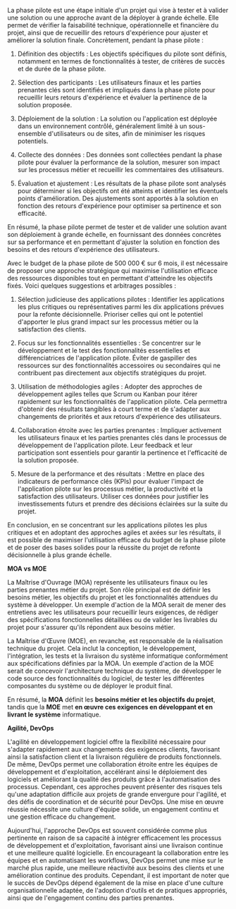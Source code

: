 
La phase pilote est une étape initiale d'un projet qui vise à tester et à valider une solution ou une approche avant de la déployer à grande échelle. Elle permet de vérifier la faisabilité technique, opérationnelle et financière du projet, ainsi que de recueillir des retours d'expérience pour ajuster et améliorer la solution finale. Concrètement, pendant la phase pilote :

1. Définition des objectifs : Les objectifs spécifiques du pilote sont définis, notamment en termes de fonctionnalités à tester, de critères de succès et de durée de la phase pilote.
    
2. Sélection des participants : Les utilisateurs finaux et les parties prenantes clés sont identifiés et impliqués dans la phase pilote pour recueillir leurs retours d'expérience et évaluer la pertinence de la solution proposée.
    
3. Déploiement de la solution : La solution ou l'application est déployée dans un environnement contrôlé, généralement limité à un sous-ensemble d'utilisateurs ou de sites, afin de minimiser les risques potentiels.
    
4. Collecte des données : Des données sont collectées pendant la phase pilote pour évaluer la performance de la solution, mesurer son impact sur les processus métier et recueillir les commentaires des utilisateurs.
    
5. Évaluation et ajustement : Les résultats de la phase pilote sont analysés pour déterminer si les objectifs ont été atteints et identifier les éventuels points d'amélioration. Des ajustements sont apportés à la solution en fonction des retours d'expérience pour optimiser sa pertinence et son efficacité.
    

En résumé, la phase pilote permet de tester et de valider une solution avant son déploiement à grande échelle, en fournissant des données concrètes sur sa performance et en permettant d'ajuster la solution en fonction des besoins et des retours d'expérience des utilisateurs.

Avec le budget de la phase pilote de 500 000 € sur 6 mois, il est nécessaire de proposer une approche stratégique qui maximise l'utilisation efficace des ressources disponibles tout en permettant d'atteindre les objectifs fixés. Voici quelques suggestions et arbitrages possibles :

1. Sélection judicieuse des applications pilotes : Identifier les applications les plus critiques ou représentatives parmi les dix applications prévues pour la refonte décisionnelle. Prioriser celles qui ont le potentiel d'apporter le plus grand impact sur les processus métier ou la satisfaction des clients.
    
2. Focus sur les fonctionnalités essentielles : Se concentrer sur le développement et le test des fonctionnalités essentielles et différenciatrices de l'application pilote. Éviter de gaspiller des ressources sur des fonctionnalités accessoires ou secondaires qui ne contribuent pas directement aux objectifs stratégiques du projet.
    
3. Utilisation de méthodologies agiles : Adopter des approches de développement agiles telles que Scrum ou Kanban pour itérer rapidement sur les fonctionnalités de l'application pilote. Cela permettra d'obtenir des résultats tangibles à court terme et de s'adapter aux changements de priorités et aux retours d'expérience des utilisateurs.
    
4. Collaboration étroite avec les parties prenantes : Impliquer activement les utilisateurs finaux et les parties prenantes clés dans le processus de développement de l'application pilote. Leur feedback et leur participation sont essentiels pour garantir la pertinence et l'efficacité de la solution proposée.
    
5. Mesure de la performance et des résultats : Mettre en place des indicateurs de performance clés (KPIs) pour évaluer l'impact de l'application pilote sur les processus métier, la productivité et la satisfaction des utilisateurs. Utiliser ces données pour justifier les investissements futurs et prendre des décisions éclairées sur la suite du projet.
    

En conclusion, en se concentrant sur les applications pilotes les plus critiques et en adoptant des approches agiles et axées sur les résultats, il est possible de maximiser l'utilisation efficace du budget de la phase pilote et de poser des bases solides pour la réussite du projet de refonte décisionnelle à plus grande échelle.

**MOA vs MOE**

La Maîtrise d'Ouvrage (MOA) représente les utilisateurs finaux ou les parties prenantes métier du projet. Son rôle principal est de définir les besoins métier, les objectifs du projet et les fonctionnalités attendues du système à développer. Un exemple d'action de la MOA serait de mener des entretiens avec les utilisateurs pour recueillir leurs exigences, de rédiger des spécifications fonctionnelles détaillées ou de valider les livrables du projet pour s'assurer qu'ils répondent aux besoins métier.

La Maîtrise d'Œuvre (MOE), en revanche, est responsable de la réalisation technique du projet. Cela inclut la conception, le développement, l'intégration, les tests et la livraison du système informatique conformément aux spécifications définies par la MOA. Un exemple d'action de la MOE serait de concevoir l'architecture technique du système, de développer le code source des fonctionnalités du logiciel, de tester les différentes composantes du système ou de déployer le produit final.

En résumé, la **MOA** définit les **besoins métier et les objectifs du projet**, tandis que la **MOE** met **en œuvre ces exigences en développant et en livrant le système** informatique.


**Agilité, DevOps**

L'agilité en développement logiciel offre la flexibilité nécessaire pour s'adapter rapidement aux changements des exigences clients, favorisant ainsi la satisfaction client et la livraison régulière de produits fonctionnels. De même, DevOps permet une collaboration étroite entre les équipes de développement et d'exploitation, accélérant ainsi le déploiement des logiciels et améliorant la qualité des produits grâce à l'automatisation des processus. Cependant, ces approches peuvent présenter des risques tels qu'une adaptation difficile aux projets de grande envergure pour l'agilité, et des défis de coordination et de sécurité pour DevOps. Une mise en œuvre réussie nécessite une culture d'équipe solide, un engagement continu et une gestion efficace du changement.


Aujourd'hui, l'approche DevOps est souvent considérée comme plus pertinente en raison de sa capacité à intégrer efficacement les processus de développement et d'exploitation, favorisant ainsi une livraison continue et une meilleure qualité logicielle. En encourageant la collaboration entre les équipes et en automatisant les workflows, DevOps permet une mise sur le marché plus rapide, une meilleure réactivité aux besoins des clients et une amélioration continue des produits. Cependant, il est important de noter que le succès de DevOps dépend également de la mise en place d'une culture organisationnelle adaptée, de l'adoption d'outils et de pratiques appropriés, ainsi que de l'engagement continu des parties prenantes.